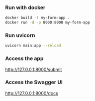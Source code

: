 ### Run with docker

```bash
docker build -t my-form-app .
docker run -d -p 8000:8000 my-form-app
```

### Run uvicorn

```bash
uvicorn main:app --reload
```

### Access the app
http://127.0.0.1:8000/submit

### Access the Swagger UI
http://127.0.0.1:8000/docs
